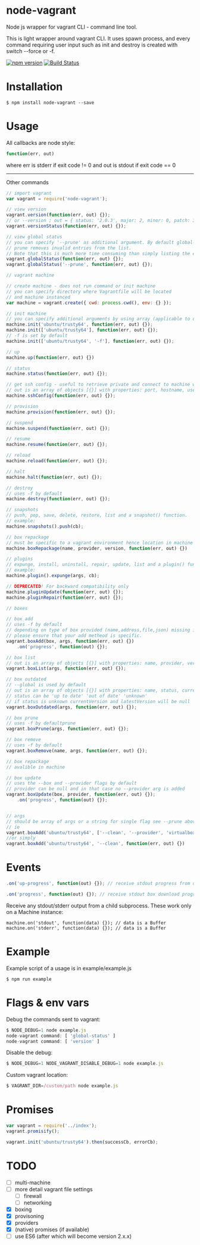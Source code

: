 # node-vagrant
Node js wrapper for vagrant CLI - command line tool.

This is light wrapper around vagrant CLI.
It uses spawn process, and every command requiring user input
such as init and destroy is created with switch --force or -f.

[![npm version](https://badge.fury.io/js/node-vagrant.svg)](https://badge.fury.io/js/node-vagrant)
[![Build Status](https://travis-ci.org/edin-m/node-vagrant.svg?branch=master)](https://travis-ci.org/edin-m/node-vagrant)

Installation
===

```
$ npm install node-vagrant --save
```

Usage
===

All callbacks are node style:
```js
function(err, out)
```
where err is stderr if exit code != 0 and out is stdout if exit code == 0
___
Other commands
```js
// import vagrant
var vagrant = require('node-vagrant');

// view version
vagrant.version(function(err, out) {});
// or --version ; out = { status: '2.0.3', major: 2, minor: 0, patch: 3 }
vagrant.versionStatus(function(err, out) {});

// view global status
// you can specify '--prune' as additional argument. By default global-status is based on a cache,
// prune removes invalid entries from the list.
// Note that this is much more time consuming than simply listing the entries.
vagrant.globalStatus(function(err, out) {});
vagrant.globalStatus('--prune', function(err, out) {});

// vagrant machine

// create machine - does not run command or init machine
// you can specify directory where Vagrantfile will be located
// and machine instanced
var machine = vagrant.create({ cwd: process.cwd(), env: {} });

// init machine
// you can specify additional arguments by using array (applicable to other functions)
machine.init('ubuntu/trusty64', function(err, out) {});
machine.init(['ubuntu/trusty64'], function(err, out) {});
// -f is set by default
machine.init(['ubuntu/trusty64', '-f'], function(err, out) {});

// up
machine.up(function(err, out) {})

// status
machine.status(function(err, out) {});

// get ssh config - useful to retrieve private and connect to machine with ssh2
// out is an array of objects [{}] with properties: port, hostname, user, private_key
machine.sshConfig(function(err, out) {});

// provision
machine.provision(function(err, out) {});

// suspend
machine.suspend(function(err, out) {});

// resume
machine.resume(function(err, out) {});

// reload
machine.reload(function(err, out) {});

// halt
machine.halt(function(err, out) {});

// destroy
// uses -f by default
machine.destroy(function(err, out) {});

// snapshots
// push, pop, save, delete, restore, list and a snapshot() function.
// example:
machine.snapshots().push(cb);

// box repackage
// must be specific to a vagrant environment hence location in machine
machine.boxRepackage(name, provider, version, function(err, out) {})

// plugins
// expunge, install, uninstall, repair, update, list and a plugin() function.
// example:
machine.plugin().expunge(args, cb);

// DEPRECATED! For backward compatibility only
machine.pluginUpdate(function(err, out) {});
machine.pluginRepair(function(err, out) {});

// boxes

// box add
// uses -f by default
// depending on type of box provided (name,address,file,json) missing information may be prompted.
// please ensure that your add metheod is specific.
vagrant.boxAdd(box, args, function(err, out) {})
    .on('progress', function(out) {});

// box list
// out is an array of objects [{}] with properties: name, provider, version
vagrant.boxList(args, function(err, out) {});

// box outdated
// --global is used by default
// out is an array of objects [{}] with properties: name, status, currentVersion, latestVersion
// status can be 'up to date' 'out of date' 'unknown'
// if status is unknown currentVersion and latestVersion will be null
vagrant.boxOutdated(args, function(err, out) {});

// box prune
// uses -f by defaultprune
vagrant.boxPrune(args, function(err, out) {});

// box remove
// uses -f by default
vagrant.boxRemove(name, args, function(err, out) {});

// box repackage
// avalible in machine

// box update
// uses the --box and --provider flags by default
// provider can be null and in that case no --provider arg is added
vagrant.boxUpdate(box, provider, function(err, out) {});
    .on('progress', function(out) {});


// args
// should be array of args or a string for single flag see --prune abov
// ie
vagrant.boxAdd('ubuntu/trusty64', ['--clean', '--provider', 'virtualbox'], function(err, out) {})
//or simply
vagrant.boxAdd('ubuntu/trusty64', '--clean', function(err, out) {})
```

Events
===
```js
.on('up-progress', function(out) {}); // receive stdout progress from up of vagrant

.on('progress', function(out) {}); // receive stdout box download progress
```

Receive any stdout/stderr output from a child subprocess. These work only on a Machine instance:

```
machine.on('stdout', function(data) {}); // data is a Buffer
machine.on('stderr', function(data) {}); // data is a Buffer
```

Example
===

Example script of a usage is in example/example.js

```
$ npm run example
```

Flags & env vars
===

Debug the commands sent to vagrant:
```js
$ NODE_DEBUG=1 node example.js
node-vagrant command: [ 'global-status' ]
node-vagrant command: [ 'version' ]
```

Disable the debug:
```js
$ NODE_DEBUG=1 NODE_VAGRANT_DISABLE_DEBUG=1 node example.js
```

Custom vagrant location:
```js
$ VAGRANT_DIR=/custom/path node example.js
```

Promises
===

```js
var vagrant = require('../index');
vagrant.promisify();

vagrant.init('ubuntu/trusty64').then(successCb, errorCb);
```

TODO
===
- [ ] multi-machine
- [ ] more detail vagrant file settings
    - [ ] firewall
    - [ ] networking
- [x] boxing
- [x] provisoning
- [x] providers
- [x] (native) promises (if available)
- [ ] use ES6 (after which will become version 2.x.x)
